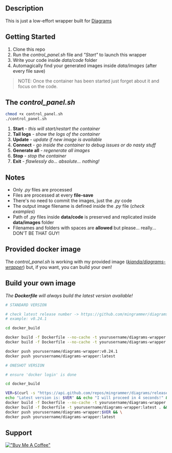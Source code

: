 ## Description

This is just a low-effort wrapper built for [Diagrams](https://github.com/mingrammer/diagrams)

## Getting Started

1. Clone this repo
2. Run the *control_panel.sh* file and *"Start"* to launch this wrapper
3. Write your code inside *data/code* folder
4. Automagically find your generated images inside *data/images* (after every file save)

> NOTE: Once the container has been started just forget about it and focus on the code.

## The *control_panel.sh*

```sh
chmod +x control_panel.sh
./control_panel.sh
```

1. **Start** - *this will start/restart the container*
2. **Tail logs** - *show the logs of the container*
3. **Update** - *update if new image is available*
4. **Connect** - *go inside the container to debug issues or do nasty stuff*
5. **Generate all** - *regenerate all images*
6. **Stop** - *stop the container*
7. **Exit** - *flawlessly do... absolute... nothing!*

## Notes
- Only *.py* files are processed
- Files are processed at every **file-save**
- There's no need to commit the images, just the *.py* code
- The output image filename is defined inside the *.py* file (*check examples*)
- Path of *.py* files inside **data/code** is preserved and replicated inside **data/images** folder
- Filenames and folders with spaces are **allowed** but please... really... DON'T BE THAT GUY!

## Provided docker image

The *control_panel.sh* is working with my provided image (*[kianda/diagrams-wrapper](https://hub.docker.com/r/kianda/diagrams-wrapper/tags)*) but, if you want, you can build your own!

## Build your own image

*The **Dockerfile** will always build the latest version available!*

```sh
# STANDARD VERSION

# check latest release number -> https://github.com/mingrammer/diagrams/releases
# example: v0.24.1

cd docker_build

docker build -f Dockerfile --no-cache -t yourusername/diagrams-wrapper:v0.24.1 .
docker build -f Dockerfile --no-cache -t yourusername/diagrams-wrapper:latest .

docker push yourusername/diagrams-wrapper:v0.24.1
docker push yourusername/diagrams-wrapper:latest
```

```sh
# ONESHOT VERSION

# ensure 'docker login' is done

cd docker_build

VER=$(curl -s "https://api.github.com/repos/mingrammer/diagrams/releases" | jq -r '.[0].name') && \
echo "Latest version is: $VER" && echo "I will proceed in 4 seconds!" && sleep 4 && \
docker build -f Dockerfile --no-cache -t yourusername/diagrams-wrapper:$VER . && \
docker build -f Dockerfile -t yourusername/diagrams-wrapper:latest . && \
docker push yourusername/diagrams-wrapper:$VER && \
docker push yourusername/diagrams-wrapper:latest

```

## Support

[!["Buy Me A Coffee"](https://buymeacoffee.com/assets/img/custom_images/yellow_img.png)](https://buymeacoffee.com/kianda)
